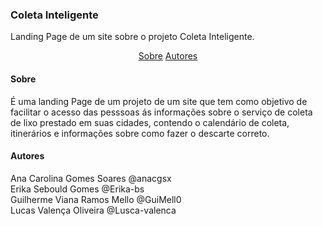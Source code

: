 <h3>Coleta Inteligente</h3>
<p>Landing Page de um site sobre o projeto Coleta Inteligente.</p>

<p align="center">
  <a href="#Sobre">Sobre</a>
  <a href="#Autores">Autores</a>
</p>

<h4>Sobre</h4>
<p>É uma landing Page de um projeto de um site que tem como objetivo de facilitar o acesso das pesssoas ás informações sobre o serviço de coleta de lixo prestado em suas cidades, contendo o calendário de coleta, itinerários e informações sobre como fazer o descarte correto.</p>

<h4>Autores</h4>
Ana Carolina Gomes Soares @anacgsx <br>
Erika Sebould Gomes @Erika-bs <br>
Guilherme Viana Ramos Mello @GuiMell0 <br>
Lucas Valença Oliveira @Lusca-valenca <br>
